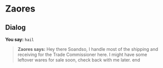 # Zaores
## Dialog

**You say:** `hail`



>**Zaores says:** Hey there Soandso, I handle most of the shipping and receiving for the Trade Commissioner here. I might have some leftover wares for sale soon, check back with me later.
end

